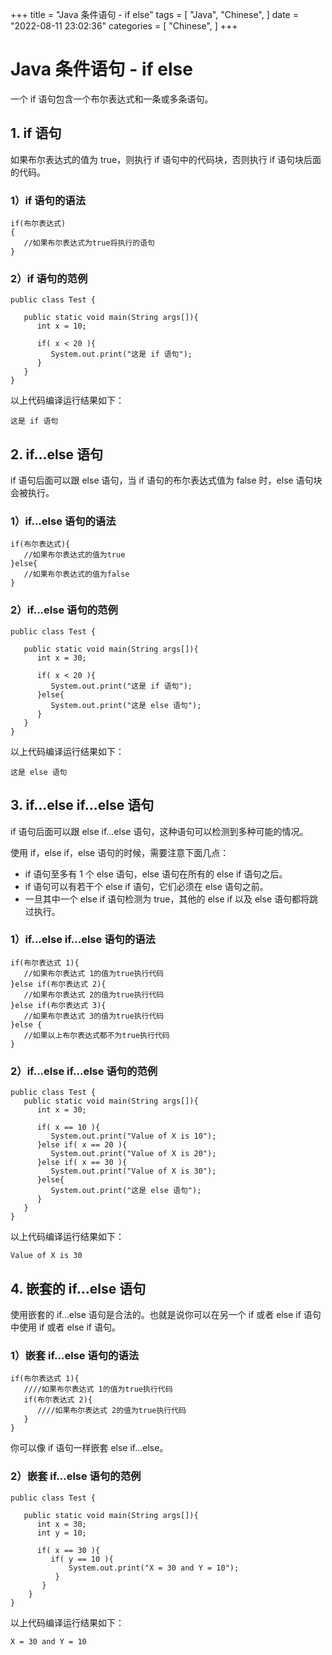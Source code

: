+++
title = "Java 条件语句 - if else"
tags = [
"Java",
"Chinese",
]
date = "2022-08-11 23:02:36"
categories = [
"Chinese",
]
+++
# Java 条件语句 - if else

一个 if 语句包含一个布尔表达式和一条或多条语句。



## 1\. if 语句

如果布尔表达式的值为 true，则执行 if 语句中的代码块，否则执行 if 语句块后面的代码。

### 1）if 语句的语法

    
    
    if(布尔表达式)
    {
       //如果布尔表达式为true将执行的语句
    }
    

### 2）if 语句的范例

    
    
    public class Test {
     
       public static void main(String args[]){
          int x = 10;
     
          if( x < 20 ){
             System.out.print("这是 if 语句");
          }
       }
    }
    

以上代码编译运行结果如下：

    
    
    这是 if 语句
    



## 2\. if...else 语句

if 语句后面可以跟 else 语句，当 if 语句的布尔表达式值为 false 时，else 语句块会被执行。

### 1）if...else 语句的语法

    
    
    if(布尔表达式){
       //如果布尔表达式的值为true
    }else{
       //如果布尔表达式的值为false
    }
    

### 2）if...else 语句的范例

    
    
    public class Test {
     
       public static void main(String args[]){
          int x = 30;
     
          if( x < 20 ){
             System.out.print("这是 if 语句");
          }else{
             System.out.print("这是 else 语句");
          }
       }
    }
    

以上代码编译运行结果如下：

    
    
    这是 else 语句
    



## 3\. if...else if...else 语句

if 语句后面可以跟 else if...else 语句，这种语句可以检测到多种可能的情况。

使用 if，else if，else 语句的时候，需要注意下面几点：

  * if 语句至多有 1 个 else 语句，else 语句在所有的 else if 语句之后。
  * if 语句可以有若干个 else if 语句，它们必须在 else 语句之前。
  * 一旦其中一个 else if 语句检测为 true，其他的 else if 以及 else 语句都将跳过执行。

### 1）if...else if...else 语句的语法

    
    
    if(布尔表达式 1){
       //如果布尔表达式 1的值为true执行代码
    }else if(布尔表达式 2){
       //如果布尔表达式 2的值为true执行代码
    }else if(布尔表达式 3){
       //如果布尔表达式 3的值为true执行代码
    }else {
       //如果以上布尔表达式都不为true执行代码
    }
    

### 2）if...else if...else 语句的范例

    
    
    public class Test {
       public static void main(String args[]){
          int x = 30;
     
          if( x == 10 ){
             System.out.print("Value of X is 10");
          }else if( x == 20 ){
             System.out.print("Value of X is 20");
          }else if( x == 30 ){
             System.out.print("Value of X is 30");
          }else{
             System.out.print("这是 else 语句");
          }
       }
    }
    

以上代码编译运行结果如下：

    
    
    Value of X is 30
    



## 4\. 嵌套的 if…else 语句

使用嵌套的 if…else 语句是合法的。也就是说你可以在另一个 if 或者 else if 语句中使用 if 或者 else if 语句。

### 1）嵌套 if…else 语句的语法

    
    
    if(布尔表达式 1){
       ////如果布尔表达式 1的值为true执行代码
       if(布尔表达式 2){
          ////如果布尔表达式 2的值为true执行代码
       }
    }
    

你可以像 if 语句一样嵌套 else if...else。

### 2）嵌套 if…else 语句的范例

    
    
    public class Test {
     
       public static void main(String args[]){
          int x = 30;
          int y = 10;
     
          if( x == 30 ){
             if( y == 10 ){
                 System.out.print("X = 30 and Y = 10");
              }
           }
        }
    }
    

以上代码编译运行结果如下：

    
    
    X = 30 and Y = 10
    

